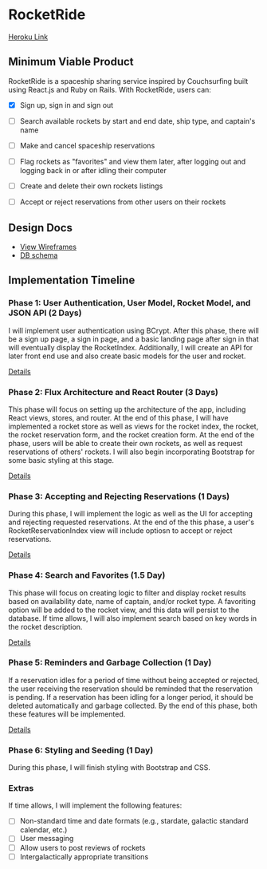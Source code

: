 # RocketRide

[Heroku Link][heroku]

## Minimum Viable Product

RocketRide is a spaceship sharing service inspired by Couchsurfing built using React.js and Ruby on Rails.
With RocketRide, users can:

- [X] Sign up, sign in and sign out
- [ ] Search available rockets by start and end date, ship type, and captain's name
- [ ] Make and cancel spaceship reservations
- [ ] Flag rockets as "favorites" and view them later, after logging out and logging back in or after idling their computer
- [ ] Create and delete their own rockets listings
- [ ] Accept or reject reservations from other users on their rockets


## Design Docs
* [View Wireframes][view]
* [DB schema][schema]

[view]: ./docs/views.md
[schema]: ./docs/schema.md

## Implementation Timeline

### Phase 1: User Authentication, User Model, Rocket Model, and JSON API (2 Days)

I will implement user authentication using BCrypt.  After this phase, there will be a sign up page,
a sign in page, and a basic landing page after sign in that will eventually display the RocketIndex.
Additionally, I will create an API for later front end use and also create basic models for the user and rocket.

[Details][phase-one]

### Phase 2: Flux Architecture and React Router (3 Days)

This phase will focus on setting up the architecture of the app, including React views, stores, and router.
At the end of this phase, I will have implemented a rocket store as well as views for the rocket index, the rocket,
the rocket reservation form, and the rocket creation form.  At the end of the phase, users will be able to create their
own rockets, as well as request reservations of others' rockets.  I will also begin incorporating Bootstrap for
some basic styling at this stage.

[Details][phase-two]

### Phase 3: Accepting and Rejecting Reservations (1 Days)

During this phase, I will implement the logic as well as the UI for accepting and rejecting requested
reservations.  At the end of the this phase, a user's RocketReservationIndex view will include optiosn to
accept or reject reservations.

[Details][phase-three]

### Phase 4: Search and Favorites (1.5 Day)

This phase will focus on creating logic to filter and display rocket results based on availability date,
name of captain, and/or rocket type.  A favoriting option will be added to the rocket view, and this data will
persist to the database.  If time allows, I will also implement search based on key words in the
rocket description.

[Details][phase-four]

### Phase 5: Reminders and Garbage Collection (1 Day)

If a reservation idles for a period of time without being accepted or rejected, the user receiving the
reservation should be reminded that the reservation is pending.  If a reservation has been idling for a longer
period, it should be deleted automatically and garbage collected.  By the end of this phase, both these features
will be implemented.

[Details][phase-five]

### Phase 6: Styling and Seeding (1 Day)

During this phase, I will finish styling with Bootstrap and CSS.

### Extras

If time allows, I will implement the following features:

- [ ] Non-standard time and date formats (e.g., stardate, galactic standard calendar, etc.)
- [ ] User messaging
- [ ] Allow users to post reviews of rockets
- [ ] Intergalactically appropriate transitions

[phase-one]: ./docs/phases/phase1.md
[phase-two]: ./docs/phases/phase2.md
[phase-three]: ./docs/phases/phase3.md
[phase-four]: ./docs/phases/phase4.md
[phase-five]: ./docs/phases/phase5.md
[heroku]: https://thawing-atoll-7930.herokuapp.com
